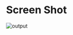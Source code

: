 <h1>Screen Shot</h1>


 
![output](https://user-images.githubusercontent.com/85272477/186939685-64fb6f0f-af00-41de-9436-beafbda83f3b.jpg)
